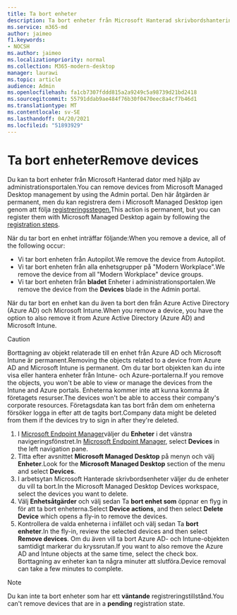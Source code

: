 ```yaml
---
title: Ta bort enheter
description: Ta bort enheter från Microsoft Hanterad skrivbordshantering
ms.service: m365-md
author: jaimeo
f1.keywords:
- NOCSH
ms.author: jaimeo
ms.localizationpriority: normal
ms.collection: M365-modern-desktop
manager: laurawi
ms.topic: article
audience: Admin
ms.openlocfilehash: fa1cb7307fddd815a2a9249c5a98739d21bd2418
ms.sourcegitcommit: 55791ddab9ae484f76b30f0470eec8a4cf7b46d1
ms.translationtype: MT
ms.contentlocale: sv-SE
ms.lasthandoff: 04/20/2021
ms.locfileid: "51893929"
---
```

# <a name="remove-devices"></a><span data-ttu-id="25203-103">Ta bort enheter</span><span class="sxs-lookup"><span data-stu-id="25203-103">Remove devices</span></span>

<span data-ttu-id="25203-104">Du kan ta bort enheter från Microsoft Hanterad dator med hjälp av administrationsportalen.</span><span class="sxs-lookup"><span data-stu-id="25203-104">You can remove devices from Microsoft Managed Desktop management by using the Admin portal.</span></span> <span data-ttu-id="25203-105">Den här åtgärden är permanent, men du kan registrera dem i Microsoft Managed Desktop igen genom att följa [registreringsstegen.](../get-started/register-devices-self.md)</span><span class="sxs-lookup"><span data-stu-id="25203-105">This action is permanent, but you can register them with Microsoft Managed Desktop again by following the [registration steps](../get-started/register-devices-self.md).</span></span>

<span data-ttu-id="25203-106">När du tar bort en enhet inträffar följande:</span><span class="sxs-lookup"><span data-stu-id="25203-106">When you remove a device, all of the following occur:</span></span>

- <span data-ttu-id="25203-107">Vi tar bort enheten från Autopilot.</span><span class="sxs-lookup"><span data-stu-id="25203-107">We remove the device from Autopilot.</span></span>
- <span data-ttu-id="25203-108">Vi tar bort enheten från alla enhetsgrupper på "Modern Workplace".</span><span class="sxs-lookup"><span data-stu-id="25203-108">We remove the device from  all "Modern Workplace" device groups.</span></span>
- <span data-ttu-id="25203-109">Vi tar bort enheten från **bladet** Enheter i administrationsportalen.</span><span class="sxs-lookup"><span data-stu-id="25203-109">We remove the device from the **Devices** blade in the Admin portal.</span></span>

<span data-ttu-id="25203-110">När du tar bort en enhet kan du även ta bort den från Azure Active Directory (Azure AD) och Microsoft Intune.</span><span class="sxs-lookup"><span data-stu-id="25203-110">When you remove a device, you have the option to also remove it from Azure Active Directory (Azure AD) and Microsoft Intune.</span></span>
 
> [!CAUTION]
> <span data-ttu-id="25203-111">Borttagning av objekt relaterade till en enhet från Azure AD och Microsoft Intune är permanent.</span><span class="sxs-lookup"><span data-stu-id="25203-111">Removing the objects related to a device from Azure AD and Microsoft Intune is permanent.</span></span> <span data-ttu-id="25203-112">Om du tar bort objekten kan du inte visa eller hantera enheter från Intune- och Azure-portalerna.</span><span class="sxs-lookup"><span data-stu-id="25203-112">If you remove the objects, you won't be able to view or manage the devices from the Intune and Azure portals.</span></span> <span data-ttu-id="25203-113">Enheterna kommer inte att kunna komma åt företagets resurser.</span><span class="sxs-lookup"><span data-stu-id="25203-113">The devices won't be able to access their company's corporate resources.</span></span> <span data-ttu-id="25203-114">Företagsdata kan tas bort från dem om enheterna försöker logga in efter att de tagits bort.</span><span class="sxs-lookup"><span data-stu-id="25203-114">Company data might be deleted from them if the devices try to sign in after they're deleted.</span></span>

1. <span data-ttu-id="25203-115">I [Microsoft Endpoint Manager](https://endpoint.microsoft.com/)väljer du **Enheter** i det vänstra navigeringsfönstret.</span><span class="sxs-lookup"><span data-stu-id="25203-115">In [Microsoft Endpoint Manager](https://endpoint.microsoft.com/), select **Devices** in the left navigation pane.</span></span>
2. <span data-ttu-id="25203-116">Titta efter avsnittet **Microsoft Managed Desktop** på menyn och välj **Enheter**.</span><span class="sxs-lookup"><span data-stu-id="25203-116">Look for the **Microsoft Managed Desktop** section of the menu and select **Devices**.</span></span>
3. <span data-ttu-id="25203-117">I arbetsytan Microsoft Hanterade skrivbordsenheter väljer du de enheter du vill ta bort.</span><span class="sxs-lookup"><span data-stu-id="25203-117">In the Microsoft Managed Desktop Devices workspace, select the devices you want to delete.</span></span>
4. <span data-ttu-id="25203-118">Välj **Enhetsåtgärder** och välj sedan Ta **bort enhet som** öppnar en flyg in för att ta bort enheterna.</span><span class="sxs-lookup"><span data-stu-id="25203-118">Select **Device actions**, and then select **Delete Device** which opens a fly-in to remove the devices.</span></span>
5. <span data-ttu-id="25203-119">Kontrollera de valda enheterna i infället och välj sedan Ta **bort enheter**.</span><span class="sxs-lookup"><span data-stu-id="25203-119">In the fly-in, review the selected devices and then select **Remove devices**.</span></span> <span data-ttu-id="25203-120">Om du även vill ta bort Azure AD- och Intune-objekten samtidigt markerar du kryssrutan.</span><span class="sxs-lookup"><span data-stu-id="25203-120">If you want to also remove the Azure AD and Intune objects at the same time, select the check box.</span></span> <span data-ttu-id="25203-121">Borttagning av enheter kan ta några minuter att slutföra.</span><span class="sxs-lookup"><span data-stu-id="25203-121">Device removal can take a few minutes to complete.</span></span>

> [!NOTE]
> <span data-ttu-id="25203-122">Du kan inte ta bort enheter som har ett **väntande** registreringstillstånd.</span><span class="sxs-lookup"><span data-stu-id="25203-122">You can't remove devices that are in a **pending** registration state.</span></span>